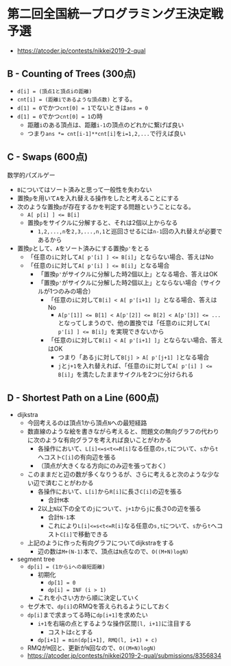 # 第二回全国統一プログラミング王決定戦予選
* https://atcoder.jp/contests/nikkei2019-2-qual

## B - Counting of Trees (300点)
* `d[i] = (頂点1と頂点iの距離)`
* `cnt[i] = (距離iであるような頂点数)` とする。
* `d[1] = 0`でかつ`cnt[0] = 1`でないときは`ans = 0`
* `d[1] = 0`でかつ`cnt[0] = 1`の時
  - 距離`i`のある頂点は、距離`i-1`の頂点のどれかに繋げば良い
  - つまり`ans *= cnt[i-1]**cnt[i]`を`i=1,2,...`で行えば良い


## C - Swaps (600点)
数学的パズルゲー
* `B`についてはソート済みと思って一般性を失わない
* 置換`p`を用いて`A`を入れ替える操作をしたと考えることにする
* 次のような置換`p`が存在するかを判定する問題ということになる。
  - `A[ p[i] ] <= B[i]`
  - 置換`p`をサイクルに分解すると、それは2個以上からなる
    - `1,2,...,n`を`2,3,...,n,1`と巡回させるには`n-1`回の入れ替えが必要であるから
* 置換`p`として、`A`をソート済みにする置換`p'`をとる
  - 「任意の`i`に対して`A[ p'[i] ] <= B[i]`」とならない場合、答えはNo
  - 「任意の`i`に対して`A[ p'[i] ] <= B[i]`」となる場合
    - 「置換`p'`がサイクルに分解した時2個以上」となる場合、答えはOK
    - 「置換`p'`がサイクルに分解した時2個以上」とならない場合（サイクルが1つのみの場合）
      - 「任意の`i`に対して`B[i] < A[ p'[i+1] ]`」となる場合、答えはNo
        - `A[p'[1]] <= B[1] < A[p'[2]] <= B[2] < A[p'[3]] <= ...` となってしまうので、他の置換では「任意の`i`に対して`A[ p'[i] ] <= B[i]`」を実現できないから
      - 「任意の`i`に対して`B[i] < A[ p'[i+1] ]`」とならない場合、答えはOK
        - つまり「ある`j`に対して`B[j] > A[ p'[j+1] ]`となる場合
        - `j`と`j+1`を入れ替えれば、「任意の`i`に対して`A[ p'[i] ] <= B[i]`」を満たしたままサイクルを2つに分けられる


## D - Shortest Path on a Line (600点)
* dijkstra
  - 今回考えるのは頂点1から頂点`N`への最短経路
  - 数直線のような絵を書きながら考えると、問題文の無向グラフの代わりに次のような有向グラフを考えれば良いことがわかる
    - 各操作において、`L[i]<=s<t<=R[i]`なる任意の`s,t`について、`s`から`t`へコスト`C[i]`の有向辺を張る
    - （頂点が大きくなる方向にのみ辺を張っておく）
  - このままだと辺の数が多くなりうるが、さらに考えると次のような少ない辺で済むことがわかる
    - 各操作において、`L[i]`から`R[i]`に長さ`C[i]`の辺を張る
      - 合計`M`本
    - 2以上`N`以下の全ての`j`について、`j+1`から`j`に長さ0の辺を張る
      - 合計`N-1`本
      - これにより`L[i]<=s<t<=R[i]`なる任意の`s,t`について、`s`から`t`へコスト`C[i]`で移動できる
  - 上記のように作った有向グラフについてdijkstraをする
    - 辺の数は`M+(N-1)`本で、頂点は`N`点なので、`O((M+N)logN)`
* segment tree
  - `dp[i] = (1からiへの最短距離)`
    - 初期化
      - `dp[1] = 0`
      - `dp[i] = INF (i > 1)`
    - これを小さい方から順に決定していく
  - セグ木で、`dp[i]`のRMQを答えられるようにしておく
  - `dp[i]`まで求まってる時に`dp[i+1]`を求めたい
    - `i+1`を右端の点とするような操作区間`[l, i+1]`に注目する
      - コストは`c`とする
    - `dp[i+1] = min(dp[i+1], RMQ(l, i+1) + c)`
  - RMQが`M`回と、更新が`N`回なので、`O((M+N)logN)`
  - https://atcoder.jp/contests/nikkei2019-2-qual/submissions/8356834

